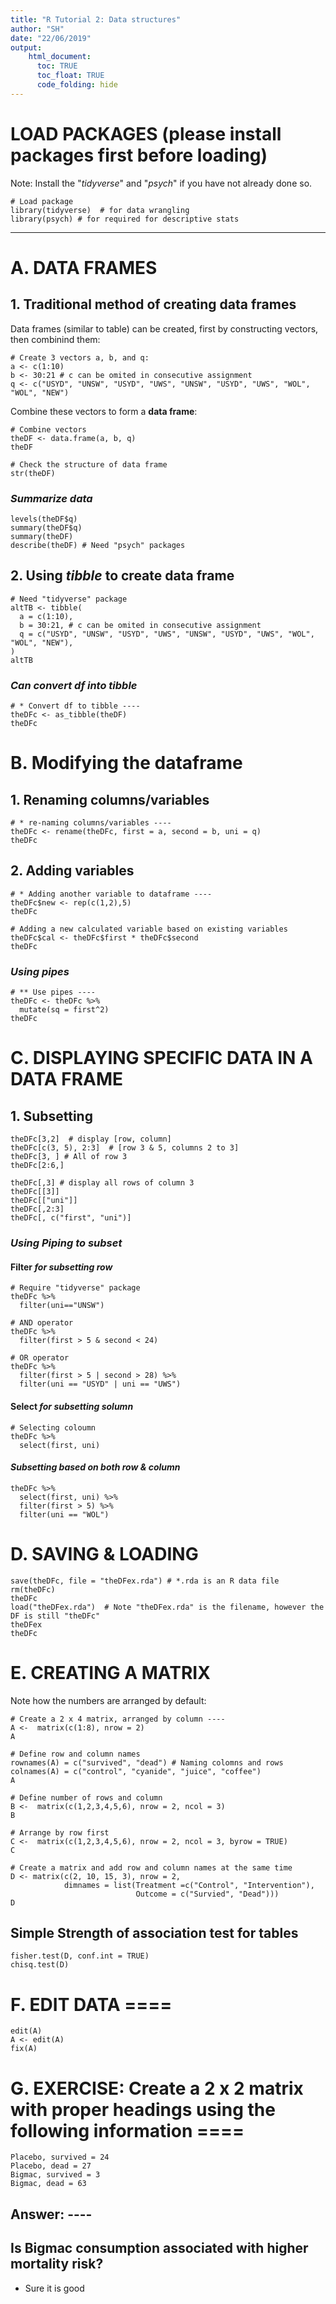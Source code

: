 ```yaml
---
title: "R Tutorial 2: Data structures"
author: "SH"
date: "22/06/2019"
output: 
    html_document:
      toc: TRUE
      toc_float: TRUE
      code_folding: hide
---
```


# LOAD PACKAGES (please install packages first before loading)

Note: Install the "*tidyverse*" and "*psych*" if you have not already done so.

```{r, results="hide"}
# Load package
library(tidyverse)  # for data wrangling
library(psych) # for required for descriptive stats
```
---
# A. DATA FRAMES

## 1. Traditional method of creating data frames
Data frames (similar to table) can be created, first by constructing vectors, then combinind them:

```{r}
# Create 3 vectors a, b, and q:
a <- c(1:10)
b <- 30:21 # c can be omited in consecutive assignment
q <- c("USYD", "UNSW", "USYD", "UWS", "UNSW", "USYD", "UWS", "WOL", "WOL", "NEW")
```

Combine these vectors to form a **data frame**:
``` {r}
# Combine vectors
theDF <- data.frame(a, b, q)
theDF

# Check the structure of data frame
str(theDF)
```

### *Summarize data*
```{r}
levels(theDF$q)
summary(theDF$q)
summary(theDF)
describe(theDF) # Need "psych" packages
```

## 2. Using *tibble* to create data frame

``` {r}
# Need "tidyverse" package
altTB <- tibble(
  a = c(1:10),
  b = 30:21, # c can be omited in consecutive assignment
  q = c("USYD", "UNSW", "USYD", "UWS", "UNSW", "USYD", "UWS", "WOL", "WOL", "NEW"),
)
altTB
```

### *Can convert df into tibble*
```{r}
# * Convert df to tibble ----
theDFc <- as_tibble(theDF)
theDFc
```


# B. Modifying the dataframe

## 1. Renaming columns/variables
```{r}
# * re-naming columns/variables ----
theDFc <- rename(theDFc, first = a, second = b, uni = q)
theDFc
```

## 2. Adding variables
```{r}
# * Adding another variable to dataframe ----
theDFc$new <- rep(c(1,2),5)
theDFc
```

```{r}
# Adding a new calculated variable based on existing variables
theDFc$cal <- theDFc$first * theDFc$second
theDFc
```

### *Using pipes*
```{r}
# ** Use pipes ----
theDFc <- theDFc %>%
  mutate(sq = first^2)
theDFc
```


# C. DISPLAYING SPECIFIC DATA IN A DATA FRAME

## 1. Subsetting 

``` {r}
theDFc[3,2]  # display [row, column]
theDFc[c(3, 5), 2:3]  # [row 3 & 5, columns 2 to 3]
theDFc[3, ] # All of row 3
theDFc[2:6,]

theDFc[,3] # display all rows of column 3
theDFc[[3]]
theDFc[["uni"]]
theDFc[,2:3]
theDFc[, c("first", "uni")]
```

### *Using Piping to subset*

#### **Filter** *for subsetting row*
``` {r}
# Require "tidyverse" package
theDFc %>% 
  filter(uni=="UNSW")
```

``` {r}
# AND operator
theDFc %>% 
  filter(first > 5 & second < 24)
```

``` {r}
# OR operator
theDFc %>% 
  filter(first > 5 | second > 28) %>%
  filter(uni == "USYD" | uni == "UWS")
```

#### **Select** *for subsetting solumn*
``` {r}
# Selecting coloumn
theDFc %>% 
  select(first, uni)
```

#### *Subsetting based on both row & column*
```{r}
theDFc %>% 
  select(first, uni) %>% 
  filter(first > 5) %>% 
  filter(uni == "WOL")
```

# D. SAVING & LOADING
```
save(theDFc, file = "theDFex.rda") # *.rda is an R data file
rm(theDFc)
theDFc
load("theDFex.rda")  # Note "theDFex.rda" is the filename, however the DF is still "theDFc"
theDFex
theDFc
```

# E. CREATING A MATRIX

Note how the numbers are arranged by default:
``` {r}
# Create a 2 x 4 matrix, arranged by column ----
A <-  matrix(c(1:8), nrow = 2)
A

# Define row and column names
rownames(A) = c("survived", "dead") # Naming colomns and rows
colnames(A) = c("control", "cyanide", "juice", "coffee")
A

# Define number of rows and column
B <-  matrix(c(1,2,3,4,5,6), nrow = 2, ncol = 3)
B

# Arrange by row first
C <-  matrix(c(1,2,3,4,5,6), nrow = 2, ncol = 3, byrow = TRUE)
C
```

``` {r}
# Create a matrix and add row and column names at the same time
D <- matrix(c(2, 10, 15, 3), nrow = 2,
            dimnames = list(Treatment =c("Control", "Intervention"),
                            Outcome = c("Survied", "Dead")))
D
```

## Simple Strength of association test for tables
``` {r}
fisher.test(D, conf.int = TRUE)
chisq.test(D)
```

# F. EDIT DATA ====

```
edit(A)
A <- edit(A)
fix(A)
```

# G. EXERCISE: Create a 2 x 2 matrix with proper headings using the following information ====
    Placebo, survived = 24
    Placebo, dead = 27
    Bigmac, survived = 3
    Bigmac, dead = 63
## Answer: ----

## Is Bigmac consumption associated with higher mortality risk?  
* Sure it is good

